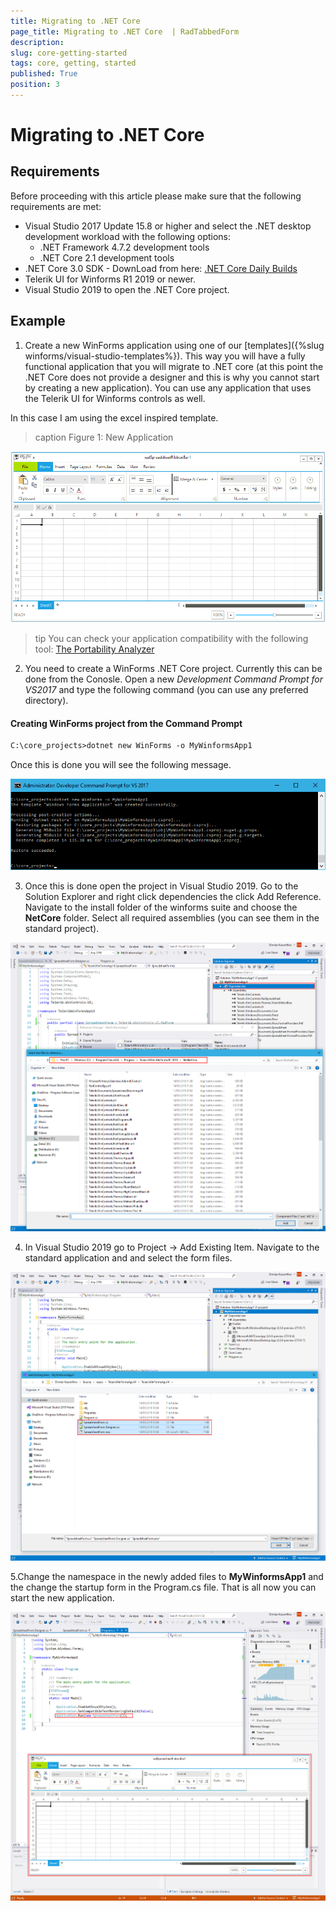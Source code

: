```yaml
---
title: Migrating to .NET Core 
page_title: Migrating to .NET Core  | RadTabbedForm
description:   
slug: core-getting-started
tags: core, getting, started
published: True
position: 3
---
```


# Migrating to .NET Core  

## Requirements

Before proceeding with this article please make sure that the following requirements are met:
*  Visual Studio 2017 Update 15.8 or higher and select the .NET desktop development workload with the following options: 
    - .NET Framework 4.7.2 development tools
    - .NET Core 2.1 development tools
* .NET Core 3.0 SDK - DownLoad from here: [.NET Core Daily Builds](https://github.com/dotnet/core/blob/master/daily-builds.md)
* Telerik UI for Winforms R1 2019 or newer. 
* Visual Studio 2019 to open the .NET Core project. 


## Example 

1. Create a new WinForms application using one of our [templates]({%slug winforms/visual-studio-templates%}). This way you will have a fully functional application that you will migrate to .NET core (at this point the .NET Core does not provide a designer and this is why you cannot start by creating a new application). You can use any application that uses the Telerik UI for Winforms controls as well.  

In this case I am using the excel inspired template.

>caption Figure 1: New Application

![core-migration001](images/core-migration001.png)


>tip You can check your application compatibility with the following tool: [The Portability Analyzer](https://blogs.msdn.microsoft.com/dotnet/2018/08/08/are-your-windows-forms-and-wpf-applications-ready-for-net-core-3-0/)



2. You need to create a WinForms .NET Core project. Currently this can be done from the Conosle. Open a new *Development Command Prompt for VS2017* and type the following command (you can use any preferred directory). 

#### Creating WinForms project from the Command Prompt

````xml
C:\core_projects>dotnet new WinForms -o MyWinformsApp1
````


Once this is done you will see the following message.

![core-migration002](images/core-migration002.png)


3. Once this is done open the project in Visual Studio 2019. Go to the Solution Explorer and right click dependencies the click Add Reference. Navigate to the install folder of the winforms suite and choose the __NetCore__ folder. Select all required assemblies (you can see them in the standard project).  

![core-migration003](images/core-migration003.png)

4. In Visual Studio 2019 go to Project -> Add Existing Item. Navigate to the standard application and and select the form files. 


![core-migration004](images/core-migration004.png)


5.Change the namespace in the newly added files to __MyWinformsApp1__ and the change the startup form in the Program.cs file. That is all now you can start the new application.


![core-migration005](images/core-migration005.png)